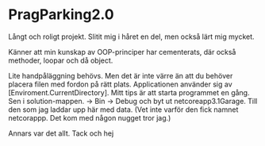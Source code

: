 # PragParking2.0

Långt och roligt projekt. Slitit mig i håret en del, men också lärt mig mycket. 

Känner att min kunskap av OOP-principer har cementerats, där också methoder, loopar och då object.

Lite handpåläggning behövs. Men det är inte värre än att du behöver placera filen med fordon på rätt plats. 
Applicationen använder sig av [Enviroment.CurrentDirectory]. 
Mitt tips är att starta programmet en gång. Sen i solution-mappen. -> Bin -> Debug och byt ut netcoreapp3.1Garage. Till den som jag laddar upp här med data. (Vet inte varför den fick namnet netcorappp. Det kom med någon nugget tror jag.) 


Annars var det allt. Tack och hej
